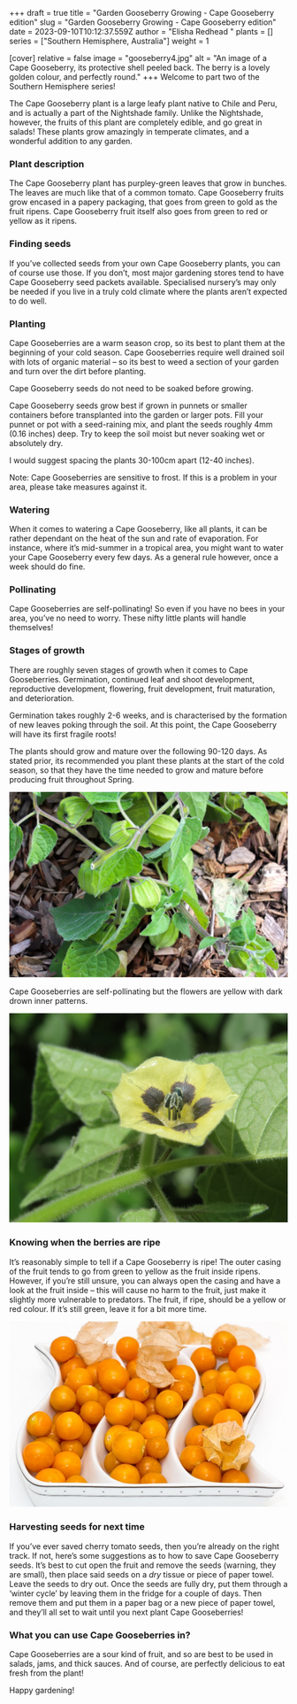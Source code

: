 +++
draft = true
title = "Garden Gooseberry Growing - Cape Gooseberry edition"
slug = "Garden Gooseberry Growing - Cape Gooseberry edition"
date = 2023-09-10T10:12:37.559Z
author = "Elisha Redhead "
plants = []
series = ["Southern Hemisphere, Australia"]
weight = 1

[cover]
relative = false
image = "gooseberry4.jpg"
alt = "An image of a Cape Gooseberry, its protective shell peeled back. The berry is a lovely golden colour, and perfectly round."
+++
Welcome to part two of the Southern Hemisphere series!

The Cape Gooseberry plant is a large leafy plant native to Chile and Peru, and is actually a part of the Nightshade family. Unlike the Nightshade, however, the fruits of this plant are completely edible, and go great in salads! These plants grow amazingly in temperate climates, and a wonderful addition to any garden. 

### **Plant description**

The Cape Gooseberry plant has purpley-green leaves that grow in bunches. The leaves are much like that of a common tomato. Cape Gooseberry fruits grow encased in a papery packaging, that goes from green to gold as the fruit ripens. Cape Gooseberry fruit itself also goes from green to red or yellow as it ripens.

### **Finding seeds**

If you’ve collected seeds from your own Cape Gooseberry plants, you can of course use those. If you don’t, most major gardening stores tend to have Cape Gooseberry seed packets available. Specialised nursery’s may only be needed if you live in a truly cold climate where the plants aren’t expected to do well.

### **Planting**

Cape Gooseberries are a warm season crop, so its best to plant them at the beginning of your cold season. Cape Gooseberries require well drained soil with lots of organic material – so its best to weed a section of your garden and turn over the dirt before planting.

Cape Gooseberry seeds do not need to be soaked before growing.

Cape Gooseberry seeds grow best if grown in punnets or smaller containers before transplanted into the garden or larger pots. Fill your punnet or pot with a seed-raining mix, and plant the seeds roughly 4mm (0.16 inches) deep. Try to keep the soil moist but never soaking wet or absolutely dry. 

I would suggest spacing the plants 30-100cm apart (12-40 inches).

Note: Cape Gooseberries are sensitive to frost. If this is a problem in your area, please take measures against it.

### **Watering**

When it comes to watering a Cape Gooseberry, like all plants, it can be rather dependant on the heat of the sun and rate of evaporation. For instance, where it’s mid-summer in a tropical area, you might want to water your Cape Gooseberry every few days. As a general rule however, once a week should do fine.

### **Pollinating**

Cape Gooseberries are self-pollinating! So even if you have no bees in your area, you’ve no need to worry. These nifty little plants will handle themselves!

### **Stages of growth**

There are roughly seven stages of growth when it comes to Cape Gooseberries. Germination, continued leaf and shoot development, reproductive development, flowering, fruit development, fruit maturation, and deterioration.

Germination takes roughly 2-6 weeks, and is characterised by the formation of new leaves poking through the soil. At this point, the Cape Gooseberry will have its first fragile roots!

The plants should grow and mature over the following 90-120 days. As stated prior, its recommended you plant these plants at the start of the cold season, so that they have the time needed to grow and mature before producing fruit throughout Spring.

![An image depicting a Cape Gooseberry bush. The leaves are pale green, and much like that of a tomato. It has a few unripe berries on the stems, all encased in a green papery shell.](gooseberry3.webp)

Cape Gooseberries are self-pollinating but the flowers are yellow with dark drown inner patterns.

![An image displaying the Cape Gooseberry fower - it is a pale yellow, and only one petal. The inside of the flower has brown spots. ](gooseberry2.jpg)

### **Knowing when the berries are ripe**

It’s reasonably simple to tell if a Cape Gooseberry is ripe! The outer casing of the fruit tends to go from green to yellow as the fruit inside ripens. However, if you’re still unsure, you can always open the casing and have a look at the fruit inside – this will cause no harm to the fruit, just make it slightly more vulnerable to predators. The fruit, if ripe, should be a yellow or red colour. If it’s still green, leave it for a bit more time.

![An image displaying many Cape Gooseberries, along with a few shells. The berries are bright gold and round.](cape1.jpg)

### **Harvesting seeds for next time**

If you’ve ever saved cherry tomato seeds, then you’re already on the right track. If not, here’s some suggestions as to how to save Cape Gooseberry seeds. It’s best to cut open the fruit and remove the seeds (warning, they are small), then place said seeds on a *dry* tissue or piece of paper towel. Leave the seeds to dry out. Once the seeds are fully dry, put them through a ‘winter cycle’ by leaving them in the fridge for a couple of days. Then remove them and put them in a paper bag or a new piece of paper towel, and they’ll all set to wait until you next plant Cape Gooseberries!

### **What you can use Cape Gooseberries in?**

Cape Gooseberries are a sour kind of fruit, and so are best to be used in salads, jams, and thick sauces. And of course, are perfectly delicious to eat fresh from the plant!

Happy gardening!